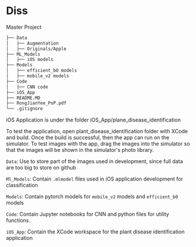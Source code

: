 # Diss
Master Project


```bash
├── Data
│   ├── Augmentation
│   ├── Originals/Apple
├── ML_Models
│   ├── iOS models
├── Models
│   ├── efficient_bO models
│   ├── mobile_v2 models
├── Code
│   ├── CNN code
├── iOS_App
├── README.MD
├── RongJianYee_PoP.pdf
└── .gitignore
```

iOS Application is under the folder iOS_App/plane_disease_identification

To test the application, open plant_disease_identification folder with XCode and build.
Once the build is successful, then the app can run on the simulator. To test images with the app, drag the images into the simulator so that the images will be shown in the simulator's photo library.

`Data`: Use to store part of the images used in development, since full data are too big to store on github

`Ml_Models`: Contain `.mlmodel` files used in iOS application development for classification

`Models`: Contain pytorch models for `mobile_v2` models and `efficient_b0` models

`Code`: Contain Jupyter notebooks for CNN and python files for utility functions. 

`iOS_App`: Contain the XCode workspace for the plant disease identification application
